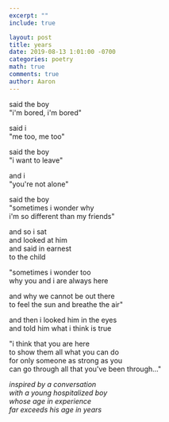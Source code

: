 ```yaml
---
excerpt: ""
include: true

layout: post
title: years
date: 2019-08-13 1:01:00 -0700
categories: poetry
math: true
comments: true
author: Aaron
---
```






said the boy  
"i'm bored, i'm bored"  

said i  
"me too, me too"  

said the boy  
"i want to leave"  

and i  
"you're not alone"  

said the boy  
"sometimes i wonder why  
i'm so different than my friends"  

and so i sat  
and looked at him  
and said in earnest  
to the child  

"sometimes i wonder too  
why you and i are always here  

and why we cannot be out there  
to feel the sun and breathe the air"  

and then i looked him in the eyes  
and told him what i think is true  

"i think that you are here  
to show them all what you can do  
for only someone as strong as you  
can go through all that you've been through..."  

*inspired by a conversation  
with a young hospitalized boy  
whose age in experience  
far exceeds his age in years*

